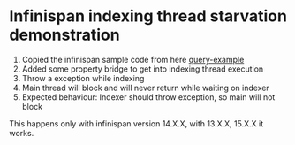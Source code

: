 # Infinispan indexing thread starvation demonstration

1. Copied the infinispan sample code from here [query-example](https://github.com/infinispan/infinispan-simple-tutorials/tree/14.0.x/infinispan-embedded/query/src/main/java/org/infinispan/tutorial/simple/query)
2. Added some property bridge to get into indexing thread execution
3. Throw a exception while indexing
4. Main thread will block and will never return while waiting on indexer
5. Expected behaviour: Indexer should throw exception, so main will not block

This happens only with infinispan version 14.X.X, with 13.X.X, 15.X.X it works.